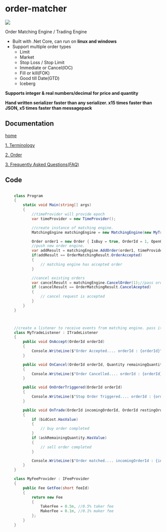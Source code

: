   
# order-matcher

![](https://github.com/ArjunVachhani/order-matcher/workflows/.NET%20Core/badge.svg?branch=master)

Order Matching Engine / Trading Engine

 - Built with .Net Core, can run on **linux and windows**
 - Support multiple order types
	 - Limit 
	 - Market  
	 - Stop Loss  / Stop Limit
	 - Immediate or Cancel(IOC) 
	 - Fill or kill(FOK) 
	 - Good till Date(GTD) 
	 - Iceberg
       


**Supports integer & real numbers/decimal for price and quantity**

**Hand written serializer faster than any serializer. x15 times faster than JSON, x5 times faster than messagepack**

## Documentation
[home](https://github.com/ArjunVachhani/order-matcher/wiki)

[1. Terminology](https://github.com/ArjunVachhani/order-matcher/wiki/1.-Terminology)

[2. Order](https://github.com/ArjunVachhani/order-matcher/wiki/2.-Order)

[3. Frequently Asked Questions(FAQ)](https://github.com/ArjunVachhani/order-matcher/wiki/FAQ----Frequently-Asked-Questions)

## Code
```csharp

    class Program
    {
        static void Main(string[] args)
        {
            //timeProvider will provide epoch 
            var timeProvider = new TimeProvider();

            //create instance of matching engine.
            MatchingEngine matchingEngine = new MatchingEngine(new MyTradeListener(), new MyFeeProvider(), new Quantity(0.0000_0001m), 8);

            Order order1 = new Order { IsBuy = true, OrderId = 1, OpenQuantity = 0.01m, Price = 69_000 };
            //push new order engine.
            var addResult = matchingEngine.AddOrder(order1, timeProvider.GetSecondsFromEpoch());
            if(addResult == OrderMatchingResult.OrderAccepted)
            {
                // matching engine has accepted order
            }

            //cancel existing orders
            var cancelResult = matchingEngine.CancelOrder(1);//pass orderId to cancel
            if (cancelResult == OrderMatchingResult.CancelAcepted)
            {
                // cancel request is accepted
            }
        }
    }



    //create a listener to receive events from matching engine. pass it to constructore of MatchingEngine
    class MyTradeListener : ITradeListener
    {
        public void OnAccept(OrderId orderId)
        {
            Console.WriteLine($"Order Accepted.... orderId : {orderId}");
        }

        public void OnCancel(OrderId orderId, Quantity remainingQuantity, Quantity cost, Quantity fee, CancelReason cancelReason)
        {
            Console.WriteLine($"Order Cancelled.... orderId : {orderId}, remainingQuantity : {remainingQuantity}, cancelReason : {cancelReason}");
        }

        public void OnOrderTriggered(OrderId orderId)
        {
            Console.WriteLine($"Stop Order Triggered.... orderId : {orderId}");
        }

        public void OnTrade(OrderId incomingOrderId, OrderId restingOrderId, Price matchPrice, Quantity matchQuantiy, Quantity? askRemainingQuantity, Quantity? askFee, Quantity? bidCost, Quantity? bidFee)
        {
            if (bidCost.HasValue)
            {
                // buy order completed
            }
            if (askRemainingQuantity.HasValue)
            {
                // sell order completed
            }

            Console.WriteLine($"Order matched.... incomingOrderId : {incomingOrderId}, restingOrderId : {restingOrderId}, executedQuantity : {matchQuantiy}, exetedPrice : {matchPrice}");
        }
    }

    class MyFeeProvider : IFeeProvider
    {
        public Fee GetFee(short feeId)
        {
            return new Fee
            {
                TakerFee = 0.5m, //0.5% taker fee
                MakerFee = 0.1m, //0.1% maker fee
            };
        }
    }
```
